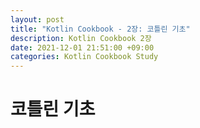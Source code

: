 ```yaml
---
layout: post
title: "Kotlin Cookbook - 2장: 코틀린 기초"
description: Kotlin Cookbook 2장
date: 2021-12-01 21:51:00 +09:00
categories: Kotlin Cookbook Study
---
```



# 코틀린 기초
